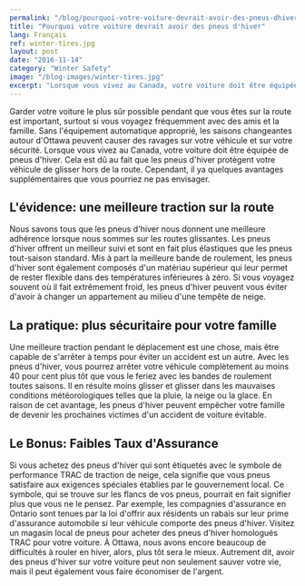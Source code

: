 ```yaml
---
permalink: "/blog/pourquoi-votre-voiture-devrait-avoir-des-pneus-dhiver"
title: "Pourquoi votre voiture devrait avoir des pneus d'hiver"
lang: Français
ref: winter-tires.jpg
layout: post
date: "2016-11-14"
category: "Winter Safety"
image: "/blog-images/winter-tires.jpg"
excerpt: "Lorsque vous vivez au Canada, votre voiture doit être équipée de pneus d'hiver. Cela est dû au fait que les pneus d'hiver protègent votre véhicule de glisser hors de la route. Cependant, il ya quelques avantages supplémentaires que vous pourriez ne pas envisager."
---
```


Garder votre voiture le plus sûr possible pendant que vous êtes sur la route est important, surtout si vous voyagez fréquemment avec des amis et la famille. Sans l'équipement automatique approprié, les saisons changeantes autour d'Ottawa peuvent causer des ravages sur votre véhicule et sur votre sécurité. Lorsque vous vivez au Canada, votre voiture doit être équipée de pneus d'hiver. Cela est dû au fait que les pneus d'hiver protègent votre véhicule de glisser hors de la route. Cependant, il ya quelques avantages supplémentaires que vous pourriez ne pas envisager.

## L'évidence: une meilleure traction sur la route
Nous savons tous que les pneus d'hiver nous donnent une meilleure adhérence lorsque nous sommes sur les routes glissantes. Les pneus d'hiver offrent un meilleur suivi et sont en fait plus élastiques que les pneus tout-saison standard. Mis à part la meilleure bande de roulement, les pneus d'hiver sont également composés d'un matériau supérieur qui leur permet de rester flexible dans des températures inférieures à zéro. Si vous voyagez souvent où il fait extrêmement froid, les pneus d'hiver peuvent vous éviter d'avoir à changer un appartement au milieu d'une tempête de neige.

## La pratique: plus sécuritaire pour votre famille
Une meilleure traction pendant le déplacement est une chose, mais être capable de s'arrêter à temps pour éviter un accident est un autre. Avec les pneus d'hiver, vous pourrez arrêter votre véhicule complètement au moins 40 pour cent plus tôt que vous le feriez avec les bandes de roulement toutes saisons. Il en résulte moins glisser et glisser dans les mauvaises conditions météorologiques telles que la pluie, la neige ou la glace. En raison de cet avantage, les pneus d'hiver peuvent empêcher votre famille de devenir les prochaines victimes d'un accident de voiture évitable.

## Le Bonus: Faibles Taux d'Assurance
Si vous achetez des pneus d'hiver qui sont étiquetés avec le symbole de performance TRAC de traction de neige, cela signifie que vous pneus satisfaire aux exigences spéciales établies par le gouvernement local. Ce symbole, qui se trouve sur les flancs de vos pneus, pourrait en fait signifier plus que vous ne le pensez. Par exemple, les compagnies d'assurance en Ontario sont tenues par la loi d'offrir aux résidents un rabais sur leur prime d'assurance automobile si leur véhicule comporte des pneus d'hiver. Visitez un magasin local de pneus pour acheter des pneus d'hiver homologués TRAC pour votre voiture. À Ottawa, nous avons encore beaucoup de difficultés à rouler en hiver, alors, plus tôt sera le mieux. Autrement dit, avoir des pneus d'hiver sur votre voiture peut non seulement sauver votre vie, mais il peut également vous faire économiser de l'argent.